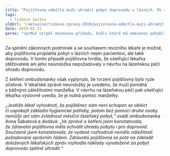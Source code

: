 ```yaml
---
title: "Pojišťovna odmítla muži uhradit pobyt doprovodu v lázních. Po zásahu ombudsmanky svůj postoj přehodnotila"
tags:
  - Tisková zpráva
oldUrl: "/aktualne/tiskove-zpravy-2019/pojistovna-odmitla-muzi-uhradit-pobyt-doprovodu-v-laznich-po-zasahu-ombudsmanky-svuj-postoj"
date: 2019-02-22
perex: "<p>Muž utrpěl mozkovou příhodu, kvůli které má omezenou pohyblivost. S běžnými denními potřebami mu musí pomáhat manželka. Na základě doporučení lékařů si zažádal o lázně a současně požádal o úhradu pro svou manželku coby doprovod. Zdravotní pojišťovna však schválila pouze úhradu pobytu pro stěžovatele. Muž do lázní odjel a jeho manželka si pobyt hradila sama. Po absolvování pobytu se obrátili na ombudsmanku. Z šetření ombudsmanky vyplynulo, že zdravotní pojišťovna měla proplatit také pobyt doprovodu v lázních. Pojišťovna se následně rozhodla náklady na pobyt doprovodu zpětně proplatit.</p>"
---
```


<!-- imported from the old website -->

<p>Za splnění zákonných podmínek a se souhlasem revizního lékaře je možné, aby pojišťovna proplatila pobyt v lázních nejen pacientovi, ale také doprovodu. V tomto případě pojišťovna tvrdila, že ošetřující lékařka stěžovatele ani jeho neuroložka nepožadovaly v návrhu na lázeňskou péči úhradu doprovodu. </p> <p>Z šetření ombudsmanky však vyplynulo, že tvrzení pojišťovny bylo ryze účelové. V lékařské zprávě neuroložky je uvedeno, že muži pomáhá s běžnými záležitostmi manželka. V návrhu na lázeňskou péči pak ošetřující lékařka výslovně uvedla, že je nutná pomoc manželky. </p> <p><i>„Jestliže lékař vyhodnotí, že pojištěnec sám není schopen se obléct či uspokojit základní hygienické potřeby, potom bez pomoci druhé osoby nemůže ani sám zvládnout měsíční lázeňský pobyt,“</i> uvádí ombudsmanka Anna Šabatová a dodává: <i>„Ve zprávě o šetření jsem konstatovala, že zdravotní pojišťovna měla schválit úhradu pobytu i pro doprovod. Současně jsem konstatovala, že vydané rozhodnutí nemělo náležitosti požadované správním řádem. Zdravotní pojišťovna se poté na základě doložených lékařských zpráv rozhodla náklady vynaložené za pobyt doprovodu zpětně uhradit.“</i></p>
